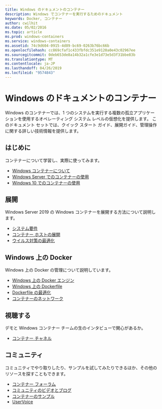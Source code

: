 ```yaml
---
title: Windows のドキュメントのコンテナー
description: Windows でコンテナーを実行するためのドキュメント
keywords: Docker, コンテナー
author: cwilhit
ms.date: 05/02/2016
ms.topic: article
ms.prod: windows-containers
ms.service: windows-containers
ms.assetid: 74c9d604-0915-4d89-bc69-0263b76bc66b
ms.openlocfilehash: cc869cfaf1c433fbfdc351e9120a0e43c02967ee
ms.sourcegitcommit: 0deb653de8a14b32a1cfe3e1d73e5d3f31bbe83b
ms.translationtype: MT
ms.contentlocale: ja-JP
ms.lasthandoff: 04/26/2019
ms.locfileid: "9574843"
---
```

# <a name="containers-on-windows-documentation"></a>Windows のドキュメントのコンテナー

Windows のコンテナーでは、1 つのシステムを実行する複数の孤立アプリケーションを使用するオペレーティング システム レベルの仮想化を提供します。 このドキュメント セットでは、クイック スタート ガイド、展開ガイド、管理操作に関する詳しい技術情報を提供します。

## <a name="getting-started"></a>はじめに
コンテナーについて学習し、実際に使ってみます。
* [Windows コンテナーについて](about/index.md)
* [Windows Server でのコンテナーの使用](quick-start/quick-start-windows-server.md)
* [Windows 10 でのコンテナーの使用](quick-start/quick-start-windows-10.md)

## <a name="deployment"></a>展開
Windows Server 2019 の Windows コンテナーを展開する方法について説明します。

* [システム要件](deploy-containers/system-requirements.md)
* [コンテナー ホストの展開](deploy-containers/deploy-containers-on-server.md)
* [ウイルス対策の最適化](https://msdn.microsoft.com/en-us/windows/hardware/drivers/ifs/anti-virus-optimization-for-windows-containers)

## <a name="docker-on-windows"></a>Windows 上の Docker
Windows 上の Docker の管理について説明しています。
* [Windows 上の Docker エンジン](manage-docker/configure-docker-daemon.md)
* [Windows 上の Dockerfile](manage-docker/manage-windows-dockerfile.md)
* [Dockerfile の最適化](manage-docker/optimize-windows-dockerfile.md)
* [コンテナーのネットワーク](container-networking/architecture.md)

## <a name="watch"></a>視聴する
デモと Windows コンテナー チームの生のインタビューで関心があるか。
* [コンテナー チャネル](https://channel9.msdn.com/Blogs/containers)

## <a name="community"></a>コミュニティ
コミュニティでやり取りしたり、サンプルを試してみたりできるほか、その他のリソースを探すこともできます。
* [コンテナー フォーラム](https://social.msdn.microsoft.com/Forums/en-US/home?forum=windowscontainers)
* [コミュニティのビデオとブログ](communitylinks.md)
* [コンテナーのサンプル](https://docs.microsoft.com/en-us/virtualization/windowscontainers/samples)
* [UserVoice](https://windowsserver.uservoice.com/forums/304624-containers)
